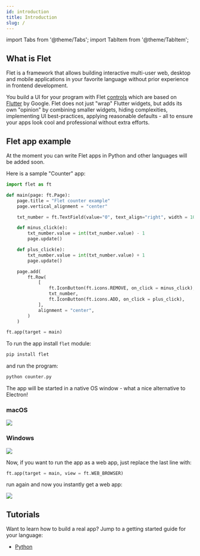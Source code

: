 ```yaml
---
id: introduction
title: Introduction
slug: /
---
```


import Tabs from '@theme/Tabs';
import TabItem from '@theme/TabItem';

## What is Flet

Flet is a framework that allows building interactive multi-user web, desktop and mobile applications in your favorite language without prior experience in frontend development.

You build a UI for your program with Flet [controls](/docs/controls) which are based on [Flutter](https://flutter.dev) by Google. Flet does not just "wrap" Flutter widgets, but adds its own "opinion" by combining smaller widgets, hiding complexities, implementing UI best-practices, applying reasonable defaults - all to ensure your apps look cool and professional without extra efforts.

## Flet app example

At the moment you can write Flet apps in Python and other languages will be added soon.

Here is a sample "Counter" app:

```python title="counter.py"
import flet as ft

def main(page: ft.Page):
    page.title = "Flet counter example"
    page.vertical_alignment = "center"

    txt_number = ft.TextField(value="0", text_align="right", width = 100)

    def minus_click(e):
        txt_number.value = int(txt_number.value) - 1
        page.update()

    def plus_click(e):
        txt_number.value = int(txt_number.value) + 1
        page.update()

    page.add(
        ft.Row(
            [
                ft.IconButton(ft.icons.REMOVE, on_click = minus_click),
                txt_number,
                ft.IconButton(ft.icons.ADD, on_click = plus_click),
            ],
            alignment = "center",
        )
    )

ft.app(target = main)
```

To run the app install `flet` module:

```bash
pip install flet
```

and run the program:

```bash
python counter.py
```

The app will be started in a native OS window - what a nice alternative to Electron!

<div className="row">
  <div className="col col--6" style={{textAlign: 'center'}}>
    <h3>macOS</h3>
    <img src="/img/docs/getting-started/flet-counter-macos.png" className="screenshot-70" />
  </div>
  <div className="col col--6" style={{textAlign: 'center'}}>
    <h3>Windows</h3>
    <img src="/img/docs/getting-started/flet-counter-windows.png"className="screenshot-60" />
  </div>  
</div>

Now, if you want to run the app as a web app, just replace the last line with:

```python
ft.app(target = main, view = ft.WEB_BROWSER)
```

run again and now you instantly get a web app:

<img src="/img/docs/getting-started/flet-counter-safari.png" className="screenshot-50" />

## Tutorials

Want to learn how to build a real app? Jump to a getting started guide for your language:

* [Python](/docs/guides/python/getting-started)
